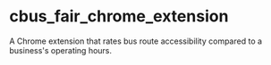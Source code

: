 # cbus_fair_chrome_extension
A Chrome extension that rates bus route accessibility compared to a business's operating hours. 
